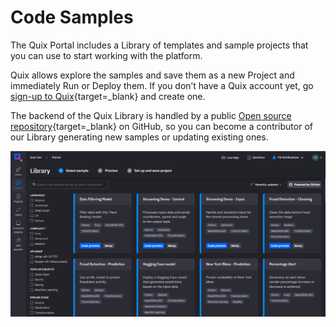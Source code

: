 # Code Samples

The Quix Portal includes a Library of templates and sample projects that
you can use to start working with the platform.

Quix allows explore the samples and save them as a new Project and immediately Run or Deploy them. If you don’t have a Quix account yet, go [sign-up to Quix](https://portal.platform.quix.ai/self-sign-up?xlink=docs){target=_blank} and create one.

The backend of the Quix Library is handled by a public [Open source repository](https://github.com/quixai/quix-library){target=_blank} on GitHub, so you can become a contributor of our Library generating new samples or updating existing ones.

![Library.png](library.png)
